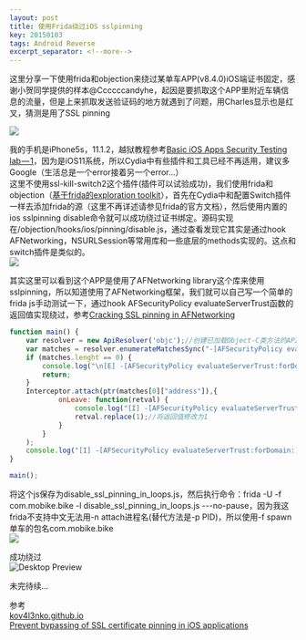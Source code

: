 ```yaml
---
layout: post
title: 使用Frida绕过iOS sslpinning
key: 20150103
tags: Android Reverse
excerpt_separator: <!--more-->
---
```

这里分享一下使用frida和objection来绕过某单车APP(v8.4.0)iOS端证书固定，感谢小贺同学提供的样本@Ccccccandyhe，起因是要抓取这个APP里附近车辆信息的流量，但是上来抓取发送验证码的地方就遇到了问题，用Charles显示也是红叉，猜测是用了SSL pinning
<!--more-->
![](https://raw.githubusercontent.com/la0s/la0s.github.io/master/screenshots/20181102.1.jpg)

我的手机是iPhone5s，11.1.2，越狱教程参考[Basic iOS Apps Security Testing lab — 1](https://medium.com/ehsahil/basic-ios-apps-security-testing-lab-1-2bf37c2a7d15)，因为是iOS11系统，所以Cydia中有些插件和工具已经不再适用，建议多Google（生活总是一个error接着另一个error...）  
这里不使用ssl-kill-switch2这个插件(插件可以试验成功)，我们使用frida和objection（[基于frida的exploration toolkit](https://github.com/sensepost/objection)），首先在Cydia中和配置Switch插件一样去添加frida的源（这里不再详述请参见frida的官方文档），然后使用内置的ios sslpinning disable命令就可以成功绕过证书绑定。源码实现在/objection/hooks/ios/pinning/disable.js，通过查看发现它其实是通过hook AFNetworking，NSURLSession等常用库和一些底层的methods实现的。这点和switch插件是类似的。  
![](https://raw.githubusercontent.com/la0s/la0s.github.io/master/screenshots/20181102.2.png)

其实这里可以看到这个APP是使用了AFNetworking library这个库来使用sslpinning，所以知道使用了AFNetworking框架，我们就可以自己写一个简单的frida js手动测试一下，通过hook AFSecurityPolicy evaluateServerTrust函数的返回值实现绕过，参考[Cracking SSL pinning in AFNetworking](https://kov4l3nko.github.io/blog/2018-06-17-afnetwork-disable-ssl-pinning/)
```javascript
function main() {
	var resolver = new ApiResolver('objc');//创建已加载Object-C类方法的API查找器
	var matches = resolver.enumerateMatchesSync("-[AFSecurityPolicy evaluateServerTrust:forDomain:]");//查找evaluateServerTrust:forDomain函数，返回数组类型
	if (matches.lenght == 0) {
		console.log("\n[E] -[AFSecurityPolicy evaluateServerTrust:forDomain:] is not found!\n");
		return;
	}
	Interceptor.attach(ptr(matches[0]["address"]),{
			onLeave: function(retval) {
				console.log("[I] -[AFSecurityPolicy evaluateServerTrust:forDomain:] hits!");
				retval.replace(1);//将返回值修改为1
			}
		}
	);
	console.log("[I] -[AFSecurityPolicy evaluateServerTrust:forDomain:] is hooked!\n")
}

main();
```
将这个js保存为disable_ssl_pinning_in_loops.js，然后执行命令：frida -U -f com.mobike.bike -l disable_ssl_pinning_in_loops.js ---no-pause，因为我这frida不支持中文无法用-n attach进程名(替代方法是-p PID)，所以使用-f spawn单车的包名com.mobike.bike  
![](https://raw.githubusercontent.com/la0s/la0s.github.io/master/screenshots/20181102.3.png)

成功绕过  
![Desktop Preview](https://raw.githubusercontent.com/la0s/la0s.github.io/master/screenshots/20181102.4.jpg)

未完待续...  

参考  
[kov4l3nko.github.io](https://kov4l3nko.github.io/)  
[Prevent bypassing of SSL certificate pinning in iOS applications](https://www.guardsquare.com/en/blog/iOS-SSL-certificate-pinning-bypassing)



